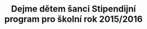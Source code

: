 ---
id: d8666143-9802-4b6d-8d43-e1c42b58ac62
title: "Dejme dětem šanci Stipendijní program pro školní rok 2015/2016"
price: 46000
year: 2015
description: "Tímto příspěvkem ve formě studijního stipendia pomáhá Nadační fond Kousek po kousku k lepšímu startu do dospělého života dvěma mladým nadaným dívkám z dětského domova Loreta ve Fulneku. Ty tak budou moci dojíždět na své vybrané střední školy v Odrách a Ostravě."
kouskovani: false
locationName: undefined
position:
  lng: 18.0500718895889
  lat: 49.70742382392442
---